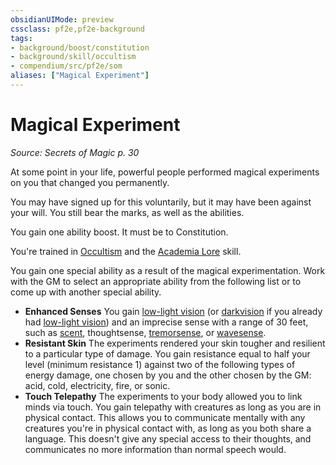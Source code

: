 ```yaml
---
obsidianUIMode: preview
cssclass: pf2e,pf2e-background
tags:
- background/boost/constitution
- background/skill/occultism
- compendium/src/pf2e/som
aliases: ["Magical Experiment"]
---
```

# Magical Experiment
*Source: Secrets of Magic p. 30*  

At some point in your life, powerful people performed magical experiments on you that changed you permanently.

You may have signed up for this voluntarily, but it may have been against your will. You still bear the marks, as well as the abilities.

You gain one ability boost. It must be to Constitution.

You're trained in [Occultism](compendium/skills.md#Occultism) and the [Academia Lore](compendium/skills.md#Lore) skill.

You gain one special ability as a result of the magical experimentation. Work with the GM to select an appropriate ability from the following list or to come up with another special ability.

- **Enhanced Senses** You gain [low-light vision](rules/abilities/low-light-vision.md) (or [darkvision](rules/abilities/darkvision.md) if you already had [low-light vision](rules/abilities/low-light-vision.md)) and an imprecise sense with a range of 30 feet, such as [scent](rules/abilities/scent.md), thoughtsense, [tremorsense](rules/abilities/tremorsense.md), or [wavesense](rules/abilities/wavesense.md).
- **Resistant Skin** The experiments rendered your skin tougher and resilient to a particular type of damage. You gain resistance equal to half your level (minimum resistance 1) against two of the following types of energy damage, one chosen by you and the other chosen by the GM: acid, cold, electricity, fire, or sonic.
- **Touch Telepathy** The experiments to your body allowed you to link minds via touch. You gain telepathy with creatures as long as you are in physical contact. This allows you to communicate mentally with any creatures you're in physical contact with, as long as you both share a language. This doesn't give any special access to their thoughts, and communicates no more information than normal speech would.